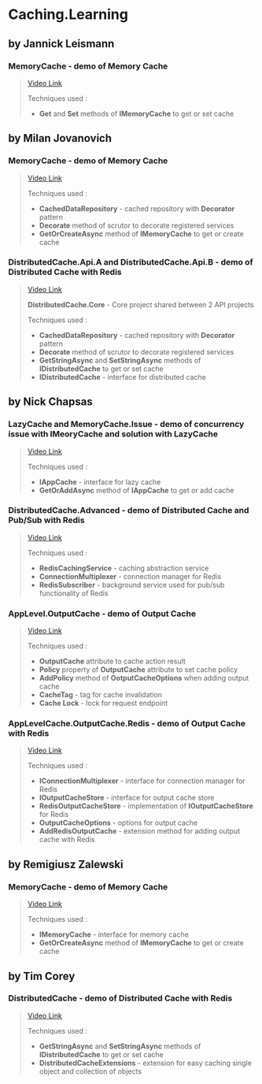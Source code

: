 # Caching.Learning

## by Jannick Leismann

### **MemoryCache** - demo of **Memory Cache** 

> [Video Link](https://www.youtube.com/watch?v=MSUTojuUEX4&)
>
> Techniques used :
> * **Get** and **Set** methods of **IMemoryCache** to get or set cache

## by Milan Jovanovich

### **MemoryCache** - demo of **Memory Cache**

> [Video Link](https://www.youtube.com/watch?v=i_3I6XLAOt0)
>
> Techniques used : 
> * **CachedDataRepository** - cached repository with **Decorator** pattern
> * **Decorate** method of scrutor to decorate registered services
> * **GetOrCreateAsync** method of **IMemoryCache** to get or create cache

### **DistributedCache.Api.A** and **DistributedCache.Api.B** - demo of **Distributed Cache** with **Redis**

> [Video Link](https://www.youtube.com/watch?v=Tt5zIKVMMbs&t=987s)
>
> **DistributedCache.Core** - Core project shared between 2 API projects
>
> Techniques used : 
> * **CachedDataRepository** - cached repository with **Decorator** pattern
> * **Decorate** method of scrutor to decorate registered services
> * **GetStringAsync** and **SetStringAsync** methods of **IDistributedCache** to get or set cache
> * **IDistributedCache** - interface for distributed cache

## by Nick Chapsas

### **LazyCache** and **MemoryCache.Issue** - demo of concurrency issue with **IMeoryCache** and solution with **LazyCache**

> [Video Link](https://www.youtube.com/watch?v=Q3KzZeUudsg)
>
> Techniques used : 
> 
> * **IAppCache** - interface for lazy cache
> * **GetOrAddAsync** method of **IAppCache** to get or add cache


### **DistributedCache.Advanced** - demo of **Distributed Cache and Pub/Sub** with **Redis** 

> [Video Link](https://www.youtube.com/watch?v=jwek4w6als4)
>
> Techniques used :
> 
> * **RedisCachingService** - caching abstraction service
> * **ConnectionMultiplexer** - connection manager for Redis
> * **RedisSubscriber** - background service used for pub/sub functionality of Redis

### **AppLevel.OutputCache** - demo of **Output Cache** 

> [Video Link](https://www.youtube.com/watch?v=0WvGwOoK-CI)
>
> Techniques used :
>
> * **OutputCache** attribute to cache action result
> * **Policy** property of **OutputCache** attribute to set cache policy
> * **AddPolicy** method of **OotputCacheOptions** when adding output cache
> * **CacheTag** - tag for cache invalidation
> * **Cache Lock** - lock for request endpoint

### **AppLevelCache.OutputCache.Redis** - demo of **Output Cache** with **Redis**

> [Video Link](https://www.youtube.com/watch?v=WeHZ_NMC-Jo)
>
> Techniques used :
>
> * **IConnectionMultiplexer** - interface for connection manager for Redis 
> * **IOutputCacheStore** - interface for output cache store
> * **RedisOutputCacheStore** - implementation of **IOutputCacheStore** for Redis
> * **OutputCacheOptions** - options for output cache
> * **AddRedisOutputCache** - extension method for adding output cache with Redis

## by Remigiusz Zalewski

### **MemoryCache** - demo of **Memory Cache**

> [Video Link](https://www.youtube.com/watch?v=iGti9y8KjGc&)
>
> Techniques used :
>
> * **IMemoryCache** - interface for memory cache
> * **GetOrCreateAsync** method of **IMemoryCache** to get or create cache

## by Tim Corey

### **DistributedCache** - demo of **Distributed Cache** with **Redis** 
> [Video Link](https://www.youtube.com/watch?v=UrQWii_kfIE)
> 
> Techniques used :
> 
> * **GetStringAsync** and **SetStringAsync** methods of **IDistributedCache** to get or set cache
> * **DistributedCacheExtensions** - extension for easy caching single object and collection of objects

